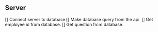 ## Server

[] Connect server to database
[] Make database query from the api.
[] Get employee id from database.
[] Get question from database.